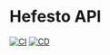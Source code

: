 # Hefesto API

[![CI](https://github.com/Compumundohipermegaweb/backend/actions/workflows/ci.yml/badge.svg)](https://github.com/Compumundohipermegaweb/backend/actions/workflows/ci.yml)
[![CD](https://github.com/Compumundohipermegaweb/backend/actions/workflows/cd.yml/badge.svg)](https://github.com/Compumundohipermegaweb/backend/actions/workflows/cd.yml)
